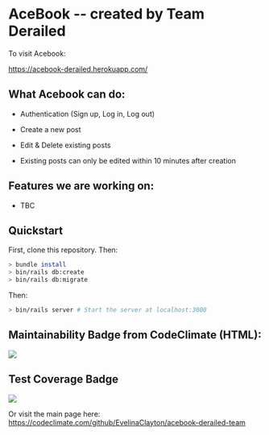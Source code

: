 # AceBook -- created by Team Derailed

To visit Acebook:

https://acebook-derailed.herokuapp.com/

## What Acebook can do:

* Authentication (Sign up, Log in, Log out)

* Create a new post

* Edit & Delete existing posts

* Existing posts can only be edited within 10 minutes after creation

## Features we are working on:

* TBC

## Quickstart

First, clone this repository. Then:

```bash
> bundle install
> bin/rails db:create
> bin/rails db:migrate
```
Then:

```bash
> bin/rails server # Start the server at localhost:3000
```

## Maintainability Badge from CodeClimate (HTML):

<a href="https://codeclimate.com/github/EvelinaClayton/acebook-derailed-team/maintainability"><img src="https://api.codeclimate.com/v1/badges/beaad211f76bb6d8c2c2/maintainability" /></a>

## Test Coverage Badge

<a href="https://codeclimate.com/github/EvelinaClayton/acebook-derailed-team/test_coverage"><img src="https://api.codeclimate.com/v1/badges/beaad211f76bb6d8c2c2/test_coverage" /></a>

Or visit the main page here: https://codeclimate.com/github/EvelinaClayton/acebook-derailed-team 
